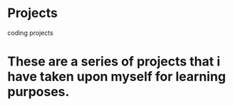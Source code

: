 # Projects
coding projects
# These are a series of projects that i have taken upon myself for learning purposes.

